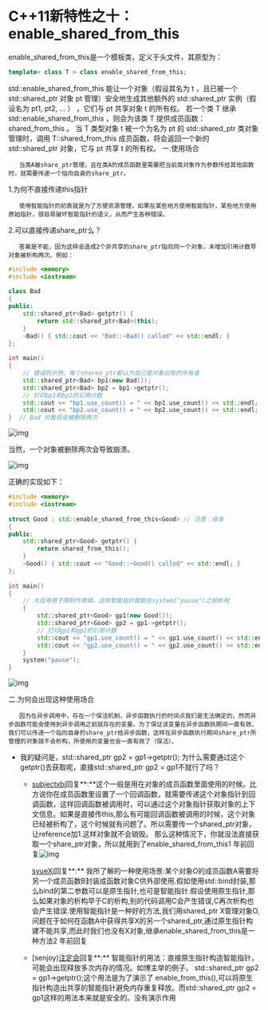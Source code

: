# C++11新特性之十：enable_shared_from_this

 enable_shared_from_this是一个模板类，定义于头文件<memory>，其原型为：

```c++
template< class T > class enable_shared_from_this;
```

std::enable_shared_from_this 能让一个对象（假设其名为 t ，且已被一个 std::shared_ptr 对象 pt 管理）安全地生成其他额外的 std::shared_ptr 实例（假设名为 pt1, pt2, ... ） ，它们与 pt 共享对象 t 的所有权。
       若一个类 T 继承 std::enable_shared_from_this<T> ，则会为该类 T 提供成员函数： shared_from_this 。 当 T 类型对象 t 被一个为名为 pt 的 std::shared_ptr<T> 类对象管理时，调用 T::shared_from_this 成员函数，将会返回一个新的 std::shared_ptr<T> 对象，它与 pt 共享 t 的所有权。
一.使用场合

       当类A被share_ptr管理，且在类A的成员函数里需要把当前类对象作为参数传给其他函数时，就需要传递一个指向自身的share_ptr。
1.为何不直接传递this指针

       使用智能指针的初衷就是为了方便资源管理，如果在某些地方使用智能指针，某些地方使用原始指针，很容易破坏智能指针的语义，从而产生各种错误。

2.可以直接传递share_ptr<this>么？

       答案是不能，因为这样会造成2个非共享的share_ptr指向同一个对象，未增加引用计数导对象被析构两次。例如：
```c++
#include <memory>
#include <iostream>
 
class Bad
{
public:
	std::shared_ptr<Bad> getptr() {
		return std::shared_ptr<Bad>(this);
	}
	~Bad() { std::cout << "Bad::~Bad() called" << std::endl; }
};
 
int main()
{
	// 错误的示例，每个shared_ptr都认为自己是对象仅有的所有者
	std::shared_ptr<Bad> bp1(new Bad());
	std::shared_ptr<Bad> bp2 = bp1->getptr();
	// 打印bp1和bp2的引用计数
	std::cout << "bp1.use_count() = " << bp1.use_count() << std::endl;
	std::cout << "bp2.use_count() = " << bp2.use_count() << std::endl;
}  // Bad 对象将会被删除两次
```

![img](/Users/yangsen/work/LinuxLearn/CPP11/cpp1.png)

当然，一个对象被删除两次会导致崩溃。

![img](/Users/yangsen/work/LinuxLearn/CPP11/cpp2.png)

正确的实现如下：

```c++
#include <memory>
#include <iostream>
 
struct Good : std::enable_shared_from_this<Good> // 注意：继承
{
public:
	std::shared_ptr<Good> getptr() {
		return shared_from_this();
	}
	~Good() { std::cout << "Good::~Good() called" << std::endl; }
};
 
int main()
{
	// 大括号用于限制作用域，这样智能指针就能在system("pause")之前析构
	{
		std::shared_ptr<Good> gp1(new Good());
		std::shared_ptr<Good> gp2 = gp1->getptr();
		// 打印gp1和gp2的引用计数
		std::cout << "gp1.use_count() = " << gp1.use_count() << std::endl;
		std::cout << "gp2.use_count() = " << gp2.use_count() << std::endl;
	}
	system("pause");
} 
```

![img](/Users/yangsen/work/LinuxLearn/CPP11/cpp3.png)

二.为何会出现这种使用场合

       因为在异步调用中，存在一个保活机制，异步函数执行的时间点我们是无法确定的，然而异步函数可能会使用到异步调用之前就存在的变量。为了保证该变量在异步函数执期间一直有效，我们可以传递一个指向自身的share_ptr给异步函数，这样在异步函数执行期间share_ptr所管理的对象就不会析构，所使用的变量也会一直有效了（保活）。
- 我的疑问是，std::shared_ptr<Good> gp2 = gp1->getptr(); 为什么需要通过这个getptr()去获取呢，直接std::shared_ptr<Good> gp2 = gp1不就行了吗？

  - [subjectxbj](https://blog.csdn.net/subjectxbj)回复**:**这个一般是用在对象的成员函数里面使用的时候。比方说你在成员函数里设置了一个回调函数，就需要传递这个对象指针到回调函数，这样回调函数被调用时，可以通过这个对象指针获取对象的上下文信息。如果是直接传this,那么有可能回调函数被调用的时候，这个对象已经被析构了，这个时候就有问题了。所以需要传一个shared_ptr对象，让reference加1.这样对象就不会销毁。 那么这种情况下，你就没法直接获取一个share_ptr对象，所以就用到了enable_shared_from_this1 年前回复![img](https://csdnimg.cn/release/blogv2/dist/pc/img/commentMore.png)

    

    [syueXj](https://blog.csdn.net/xujia1126608912)回复**:** 我所了解的一种使用场景:某个对象O的成员函数A需要将另一个成员函数B封装成函数对象C供外部使用.假如使用std::bind封装,那么bind的第二参数可以是原生指针,也可是智能指针.假设使用原生指针,那么如果对象的析构早于C的析构,别的代码调用C会产生错误,C再次析构也会产生错误.使用智能指针是一种好的方法,我们用shared_ptr X管理对象O,问题在于如何在函数A中获得共享X的另一个shared_ptr,通过原生指针构建不能共享,而此时我们也没有X对象,继承enable_shared_from_this是一种方法2 年前回复

    

  - [senjoy)[注定会](https://blog.csdn.net/csenjoy)回复**:** 智能指针的用法：直接原生指针构造智能指针，可能会出现释放多次内存的情况。如博主举的例子。 std::shared_ptr<Good> gp2 = gp1->getptr();这个用法是为了演示了 enable_from_this(),可以将原生指针构造出共享的智能指针避免内存重复释放。而std::shared_ptr<Good> gp2 = gp1这样的用法本来就是安全的。没有演示作用



























